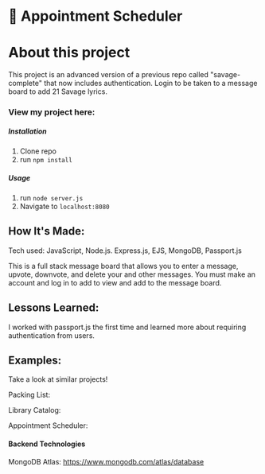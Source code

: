 # 📅 Appointment Scheduler



# About this project
This project is an advanced version of a previous repo called "savage-complete" that now includes authentication. Login to be taken to a message board to add 21 Savage lyrics.


### View my project here: 

##### Installation

1. Clone repo
2. run `npm install`

##### Usage

1. run `node server.js`
2. Navigate to `localhost:8080`



## How It's Made:
Tech used: JavaScript, Node.js. Express.js, EJS, MongoDB, Passport.js

This is a full stack message board that allows you to enter a message, upvote, downvote, and delete your and other messages. You must make an account and log in to add to view and add to the message board.


## Lessons Learned:
I worked with passport.js the first time and learned more about requiring authentication from users. 

## Examples:
Take a look at similar projects!

Packing List:

Library Catalog:

Appointment Scheduler:

#### Backend Technologies
MongoDB Atlas: https://www.mongodb.com/atlas/database



